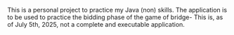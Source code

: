 This is a personal project to practice my Java (non) skills. The application is to be used to practice the bidding phase of the game of bridge- This is, as of July 5th, 2025, not a complete and executable application.
